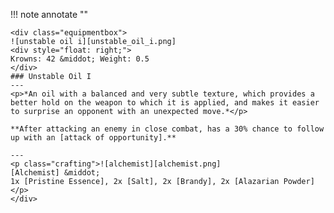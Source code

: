 !!! note annotate ""

    <div class="equipmentbox">
    ![unstable oil i][unstable_oil_i.png]
    <div style="float: right;">
    Krowns: 42 &middot; Weight: 0.5
    </div>
    ### Unstable Oil I
    ---
    <p>*An oil with a balanced and very subtle texture, which provides a better hold on the weapon to which it is applied, and makes it easier to surprise an opponent with an unexpected move.*</p>

    **After attacking an enemy in close combat, has a 30% chance to follow up with an [attack of opportunity].**

    ---
    <p class="crafting">![alchemist][alchemist.png] 
    [Alchemist] &middot; 
    1x [Pristine Essence], 2x [Salt], 2x [Brandy], 2x [Alazarian Powder]
    </p>
    </div>